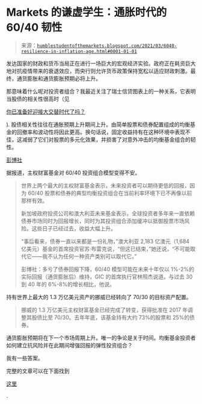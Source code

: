 <!--yml

category: 未分类

date: 2024-05-18 02:03:13

-->

# Markets 的谦虚学生：通胀时代的 60/40 韧性

> 来源：[`humblestudentofthemarkets.blogspot.com/2021/03/6040-resilience-in-inflation-age.html#0001-01-01`](https://humblestudentofthemarkets.blogspot.com/2021/03/6040-resilience-in-inflation-age.html#0001-01-01)

发达国家的财政和货币当局正在进行一场巨大的宏观经济实验。政府正在耗资巨大地对抗疫情带来的衰退效应，而央行则允许货币政策保持宽松以适应财政刺激。最终，通货膨胀和通货膨胀预期必将上升。

那意味着什么呢对投资者组合？我最近关注了瑞士信贷图表上的一种关系，它表明当股债的相关性很高时（见

[你已准备好迎接大交替时代了吗？](https://humblestudentofthemarkets.com/2021/03/06/are-you-positioned-for-the-post-great-rotation-era/)

). 股债相关性往往在通胀预期上升期间上升。由简单股票和债券配置组成的均衡基金的回撤率和波动性将因此更高。换句话说，固定收益持有在这种环境中表现不佳，这减弱了它们对股票的多元化效果，并损害了对意外冲击的均衡基金组合的韧性。

[彭博社](https://www.bloomberg.com/news/articles/2021-03-09/death-of-60-40-portfolio-makes-returns-tougher-for-wealth-funds)

据报道，主权财富基金对 60/40 投资组合模型变得不安。

> 世界上两个最大的主权财富基金表示，未来投资者可以期待更低的回报，因为 60/40 股票和债券的典型均衡投资组合在当前利率环境下已不再像以前那样有效。
> 
> 新加坡政府投资公司和澳大利亚未来基金表示，全球投资者多年来一直依赖债券市场同时为回报增长，同时为其投资组合添加缓冲以抵御股票市场风险。这些日子已经过去，收益大幅上升。
> 
> “事后看来，债券一直以来都是一份礼物，”澳大利亚 2,183 亿澳元（1,684 亿美元）基金的首席投资官苏·布雷克说，“但这已结束，”她还说，“不可能取代它——我不认为任何一种资产类别可以取代它。”
> 
> 彭博社：多亏了债券回报下降，60/40 模型可能在未来十年仅以 1%-2%的实际回报（通货膨胀后）维持，GIC 的首席执行官林照杰说道。与过去 30 到 40 年的 6%-8%的增长相比，他说。

持有世界上最大的 1.3 万亿美元资产的挪威已经转向了 70/30 的目标资产配置。

> 挪威的 1.3 万亿美元主权财富基金已经完成了转变，获得批准在 2017 年调整其股债比至 70/30。去年年底，该基金持有大约 73%的股票和 25%的债券。

通货膨胀预期将在下一个市场周期上升。唯一的争论是关于时间。均衡基金投资者如何建立抗风险并在此期间增强回报的弹性投资组合？

我有一些答案。

完整的文章可以在下面找到

[这里](https://humblestudentofthemarkets.com/2021/03/13/60-40-resilience-in-an-inflation-age/)

.
